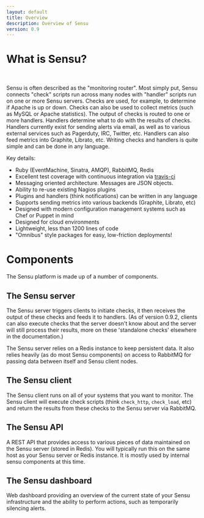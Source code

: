 ```yaml
---
layout: default
title: Overview
description: Overview of Sensu
version: 0.9
---
```


What is Sensu?
==============

<br />

Sensu is often described as the "monitoring router". Most simply put,
Sensu connects "check" scripts run across many nodes with "handler"
scripts run on one or more Sensu servers. Checks are used, for example,
to determine if Apache is up or down. Checks can also be used to collect
metrics (such as MySQL or Apache statistics). The output of checks is
routed to one or more handlers. Handlers determine what to do with the
results of checks. Handlers currently exist for sending alerts via
email, as well as to various external services such as Pagerduty, IRC,
Twitter, etc. Handlers can also feed metrics into Graphite, Librato,
etc. Writing checks and handlers is quite simple and can be done in any
language.

Key details:

- Ruby (EventMachine, Sinatra, AMQP), RabbitMQ, Redis
- Excellent test coverage with continuous integration via [travis-ci](http://travis-ci.org/#!/sensu/sensu)
- Messaging oriented architecture. Messages are JSON objects.
- Ability to re-use existing Nagios plugins
- Plugins and handlers (think notifications) can be written in any language
- Supports sending metrics into various backends (Graphite, Librato, etc)
- Designed with modern configuration management systems such as Chef or Puppet in mind
- Designed for cloud environments
- Lightweight, less than 1200 lines of code
- "Omnibus" style packages for easy, low-friction deployments!

Components
==========

The Sensu platform is made up of a number of components.

The Sensu server
------------

The Sensu server triggers clients to initiate checks, it then receives
the output of these checks and feeds it to handlers. (As of version
0.9.2, clients can also execute checks that the server doesn't know
about and the server will still process their results, more on these
'standalone checks' elsewhere in the documentation.)

The Sensu server relies on a Redis instance to keep persistent data. It also
relies heavily (as do most Sensu components) on access to RabbitMQ for
passing data between itself and Sensu client nodes.

The Sensu client
------------

The Sensu client runs on all of your systems that you want to monitor.
The Sensu client will execute check scripts (think `check_http`,
`check_load`, etc) and return the results from these checks to
the Sensu server via RabbitMQ.

The Sensu API
------------

A REST API that provides access to various pieces of data maintained on
the Sensu server (stored in Redis). You will typically run this on the same
host as your Sensu server or Redis instance. It is mostly used by
internal sensu components at this time.

The Sensu dashboard
---------------

Web dashboard providing an overview of the current state of your Sensu
infrastructure and the ability to perform actions, such as temporarily
silencing alerts.

